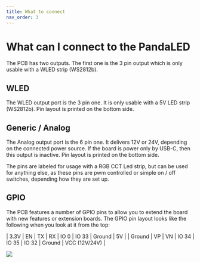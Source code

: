 ```yaml
---
title: What to connect
nav_order: 3
---
```


# What can I connect to the PandaLED

The PCB has two outputs. The first one is the 3 pin output which is only usable with a WLED strip (WS2812b).
<br>

## WLED
The WLED output port is the 3 pin one. It is only usable with a 5V LED strip (WS2812b).
Pin layout is printed on the bottom side.
<br>

## Generic / Analog
The Analog output port is the 6 pin one. It delivers 12V or 24V, depending on the connected power source. If the board is power only by USB-C, then this output is inactive. Pin layout is printed on the bottom side.

The pins are labeled for usage with a RGB CCT Led strip, but can be used for anything else, as these pins are pwm controlled or simple on / off switches, depending how they are set up.
<br>

## GPIO
The PCB features a number of GPIO pins to allow you to extend the board with new features or extension boards. 
The GPIO pin layout looks like the following when you look at it from the top:

| 3.3V   | EN | TX | RX    | IO 0  | IO 33 | Ground | 5V            |
| Ground | VP | VN | IO 34 | IO 35 | IO 32 | Ground | VCC (12V/24V) |


![](../assets/img/gpio%20pins.png)
